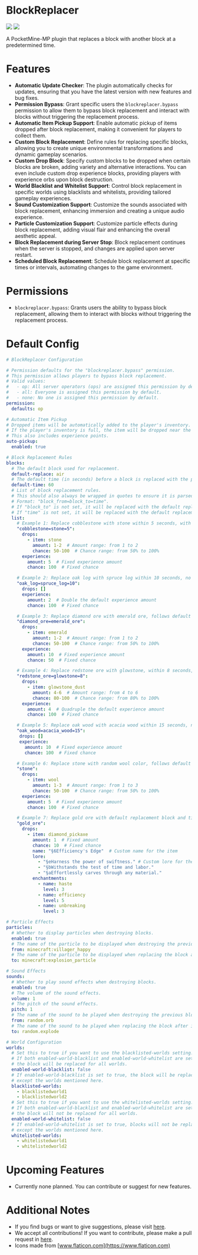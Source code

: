 # BlockReplacer

[![](https://poggit.pmmp.io/shield.state/BlockReplacer)](https://poggit.pmmp.io/p/BlockReplacer)
[![](https://poggit.pmmp.io/shield.dl.total/BlockReplacer)](https://poggit.pmmp.io/p/BlockReplacer)

A PocketMine-MP plugin that replaces a block with another block at a predetermined time.

# Features

- **Automatic Update Checker**: The plugin automatically checks for updates, ensuring that you have the latest version with new features and bug fixes.
- **Permission Bypass**: Grant specific users the `blockreplacer.bypass` permission to allow them to bypass block replacement and interact with blocks without triggering the replacement process.
- **Automatic Item Pickup Support**: Enable automatic pickup of items dropped after block replacement, making it convenient for players to collect them.
- **Custom Block Replacement**: Define rules for replacing specific blocks, allowing you to create unique environmental transformations and dynamic gameplay scenarios.
- **Custom Drop Block**: Specify custom blocks to be dropped when certain blocks are broken, adding variety and alternative interactions. You can even include custom drop experience blocks, providing players with experience orbs upon block destruction.
- **World Blacklist and Whitelist Support**: Control block replacement in specific worlds using blacklists and whitelists, providing tailored gameplay experiences.
- **Sound Customization Support**: Customize the sounds associated with block replacement, enhancing immersion and creating a unique audio experience.
- **Particle Customization Support**: Customize particle effects during block replacement, adding visual flair and enhancing the overall aesthetic appeal.
- **Block Replacement during Server Stop**: Block replacement continues when the server is stopped, and changes are applied upon server restart.
- **Scheduled Block Replacement**: Schedule block replacement at specific times or intervals, automating changes to the game environment.

# Permissions

- `blockreplacer.bypass`: Grants users the ability to bypass block replacement, allowing them to interact with blocks without triggering the replacement process.

# Default Config
```yaml
# BlockReplacer Configuration

# Permission defaults for the "blockreplacer.bypass" permission.
# This permission allows players to bypass block replacement.
# Valid values:
#   - op: All server operators (ops) are assigned this permission by default.
#   - all: Everyone is assigned this permission by default.
#   - none: No one is assigned this permission by default.
permission:
  defaults: op

# Automatic Item Pickup
# Dropped items will be automatically added to the player's inventory.
# If the player's inventory is full, the item will be dropped near the player.
# This also includes experience points.
auto-pickup:
  enabled: true

# Block Replacement Rules
blocks:
  # The default block used for replacement.
  default-replace: air
  # The default time (in seconds) before a block is replaced with the previous block.
  default-time: 60
  # List of block replacement rules.
  # This should also always be wrapped in quotes to ensure it is parsed correctly.
  # Format: "block_from=block_to=time".
  # If "block_to" is not set, it will be replaced with the default replacement block.
  # If "time" is not set, it will be replaced with the default replacement time.
  list:
    # Example 1: Replace cobblestone with stone within 5 seconds, with drops and experience.
    "cobblestone=stone=5":
      drops:
        - item: stone
          amount: 1-2  # Amount range: from 1 to 2
          chance: 50-100  # Chance range: from 50% to 100%
      experience:
        amount: 5  # Fixed experience amount
        chance: 100  # Fixed chance

    # Example 2: Replace oak log with spruce log within 10 seconds, no drops, and double experience.
    "oak_log=spruce_log=10":
      drops: []
      experience:
        amount: 2  # Double the default experience amount
        chance: 100  # Fixed chance

    # Example 3: Replace diamond ore with emerald ore, follows default replacement time, with drops and experience.
    "diamond_ore=emerald_ore":
      drops:
        - item: emerald
          amount: 1-2  # Amount range: from 1 to 2
          chance: 50-100  # Chance range: from 50% to 100%
      experience:
        amount: 10  # Fixed experience amount
        chance: 50  # Fixed chance

    # Example 4: Replace redstone ore with glowstone, within 8 seconds, with drops and quadruple experience.
    "redstone_ore=glowstone=8":
      drops:
        - item: glowstone_dust
          amount: 4-6  # Amount range: from 4 to 6
          chance: 80-100  # Chance range: from 80% to 100%
      experience:
        amount: 4  # Quadruple the default experience amount
        chance: 100  # Fixed chance

    # Example 5: Replace oak wood with acacia wood within 15 seconds, no drops, and custom experience.
    "oak_wood=acacia_wood=15":
     drops: []
     experience:
       amount: 10  # Fixed experience amount
       chance: 100  # Fixed chance

    # Example 6: Replace stone with random wool color, follows default replacement time, with drops and experience.
    "stone":
      drops:
        - item: wool
          amount: 1-3  # Amount range: from 1 to 3
          chance: 50-100  # Chance range: from 50% to 100%
      experience:
        amount: 5  # Fixed experience amount
        chance: 100  # Fixed chance

    # Example 7: Replace gold ore with default replacement block and time, with drops and a unique item tool.
    "gold_ore":
      drops:
        - item: diamond_pickaxe
          amount: 1  # Fixed amount
          chance: 10  # Fixed chance
          name: "§6Efficiency's Edge"  # Custom name for the item
          lore:
            - "§eHarness the power of swiftness." # Custom lore for the item
            - "§bWithstands the test of time and labor."
            - "§aEffortlessly carves through any material."
          enchantments:
            - name: haste
              level: 3
            - name: efficiency
              level: 5
            - name: unbreaking
              level: 3

# Particle Effects
particles:
  # Whether to display particles when destroying blocks.
  enabled: true
  # The name of the particle to be displayed when destroying the previous block.
  from: minecraft:villager_happy
  # The name of the particle to be displayed when replacing the block after it.
  to: minecraft:explosion_particle

# Sound Effects
sounds:
  # Whether to play sound effects when destroying blocks.
  enabled: true
  # The volume of the sound effects.
  volume: 1
  # The pitch of the sound effects.
  pitch: 1
  # The name of the sound to be played when destroying the previous block.
  from: random.orb
  # The name of the sound to be played when replacing the block after it.
  to: random.explode

# World Configuration
worlds:
  # Set this to true if you want to use the blacklisted-worlds setting.
  # If both enabled-world-blacklist and enabled-world-whitelist are set to the same setting,
  # the block will be replaced for all worlds.
  enabled-world-blacklist: false
  # If enabled-world-blacklist is set to true, the block will be replaced for all worlds,
  # except the worlds mentioned here.
  blacklisted-worlds:
    - blacklistedworld1
    - blacklistedworld2
  # Set this to true if you want to use the whitelisted-worlds setting.
  # If both enabled-world-blacklist and enabled-world-whitelist are set to the same setting,
  # the block will not be replaced for all worlds.
  enabled-world-whitelist: false
  # If enabled-world-whitelist is set to true, blocks will not be replaced for all worlds,
  # except the worlds mentioned here.
  whitelisted-worlds:
    - whitelistedworld1
    - whitelistedworld2

```

# Upcoming Features

- Currently none planned. You can contribute or suggest for new features.

# Additional Notes

- If you find bugs or want to give suggestions, please visit [here](https://github.com/AIPTU/BlockReplacer/issues).
- We accept all contributions! If you want to contribute, please make a pull request in [here](https://github.com/AIPTU/BlockReplacer/pulls).
- Icons made from [www.flaticon.com](https://www.flaticon.com)

